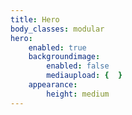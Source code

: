 ```yaml
---
title: Hero
body_classes: modular
hero:
    enabled: true
    backgroundimage:
        enabled: false
        mediaupload: {  }
    appearance:
        height: medium
---
```


